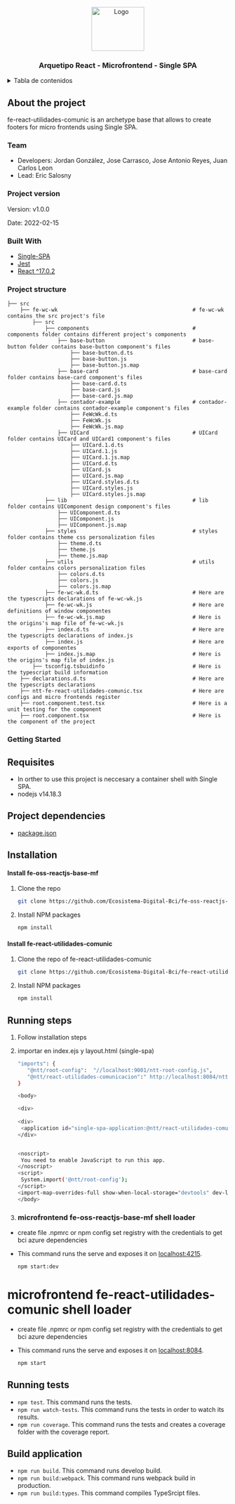 <div id="top"></div>

<!-- PROJECT LOGO -->
<br />
<div align="center">
  <a>
    <img src="https://upload.wikimedia.org/wikipedia/commons/thumb/4/47/React.svg/250px-React.svg.png" alt="Logo" width="120" height="100">
  </a>

  <h3 align="center">Arquetipo React - Microfrontend - Single SPA</h3>
</div>



<!-- TABLE OF CONTENTS -->
<details>
  <summary>Tabla de contenidos</summary>
  <ol>
    <li>
      <a href="#about-the-project">About the poroject</a>
      <ul>
        <li><a href="#team">Team</a></li>
        <li><a href="#project-version">Project version</a></li>
        <li><a href="#built-with">Built With</a></li>
        <li><a href="#project-structure">Project structure</a></li>
      </ul>
    </li>
    <li>
      <a href="#getting-started">Getting Started</a>
      <ul>
        <li><a href="#requisites">Requisites</a></li>
        <li><a href="#project-dependencies">Project dependencies</a></li>
        <li><a href="#installation">Installation</a></li>
        <ul>
          <li><a href="#install-fe-oss-reactjs-base-mf">Install fe-oss-reactjs-base-mf</a></li>
          <li><a href="#install-fe-react-utilidades-comunic">Install fe-react-utilidades-comunic</a></li>
        </ul>
        <li><a href="#running-steps">Running steps</a></li>
        <ul>
          <li><a href="#microfrontend-fe-oss-reactjs-base-mf-shell-loader">microfrontend fe-oss-reactjs-base-mf shell loader</a></li>
          <li><a href="#microfrontend-fe-react-utilidades-comunic-shell-loader">microfrontend fe-react-utilidades-comunic shell loader</a></li>
          <li><a href="#running-tests">Running tests</a></li>
          <li><a href="#build-application">Build aplication</a></li>
        </ul>
      </ul>
    </li>
  </ol>
</details>

<!-- About the project -->
## About the project
fe-react-utilidades-comunic is an archetype base that allows to create footers for micro frontends using Single SPA.

<!-- Team -->
### Team

- Developers: Jordan González, Jose Carrasco, Jose Antonio Reyes, Juan Carlos Leon
- Lead: Eric Salosny

<!-- Project version -->
### Project version
Version: v1.0.0

Date: 2022-02-15

<!-- Built With -->
### Built With

* [Single-SPA](https://single-spa.js.org/)
* [Jest](https://jestjs.io/)
* [React ^17.0.2](https://reactjs.org/)

<!-- Project structure -->
### Project structure

    ├── src                                                     
        ├── fe-wc-wk                                           # fe-wc-wk contains the src project's file
            ├── src                                            
                ├── components                                 # components folder contains different project's components
                    ├── base-button                            # base-button folder contains base-button component's files
                        ├── base-button.d.ts
                        ├── base-button.js
                        ├── base-button.js.map
                    ├── base-card                              # base-card folder contains base-card component's files
                        ├── base-card.d.ts
                        ├── base-card.js
                        ├── base-card.js.map
                    ├── contador-example                       # contador-example folder contains contador-example component's files
                        ├── FeWcWk.d.ts
                        ├── FeWcWk.js
                        ├── FeWcWk.js.map
                    ├── UICard                                 # UICard folder contains UICard and UICard1 component's files
                        ├── UICard.1.d.ts
                        ├── UICard.1.js
                        ├── UICard.1.js.map
                        ├── UICard.d.ts
                        ├── UICard.js
                        ├── UICard.js.map
                        ├── UICard.styles.d.ts
                        ├── UICard.styles.js
                        ├── UICard.styles.js.map
                ├── lib                                        # lib folder contains UIComponent design component's files
                    ├── UIComponent.d.ts
                    ├── UIComponent.js
                    ├── UIComponent.js.map
                ├── styles                                     # styles folder contains theme css personalization files
                    ├── theme.d.ts
                    ├── theme.js
                    ├── theme.js.map
                ├── utils                                      # utils folder contains colors personalization files
                    ├── colors.d.ts
                    ├── colors.js
                    ├── colors.js.map
                ├── fe-wc-wk.d.ts                              # Here are the typescripts declarations of fe-wc-wk.js
                ├── fe-wc-wk.js                                # Here are definitions of window componentes
                ├── fe-wc-wk.js.map                            # Here is the origins's map file of fe-wc-wk.js
                ├── index.d.ts                                 # Here are the typescripts declarations of index.js
                ├── index.js                                   # Here are exports of componentes
                ├── index.js.map                               # Here is the origins's map file of index.js
            ├── tsconfig.tsbuidinfo                            # Here is the typescript build information
        ├── declarations.d.ts                                  # Here are the typescripts declarations
        ├── ntt-fe-react-utilidades-comunic.tsx                # Here are configs and micro frontends register
        ├── root.component.test.tsx                            # Here is a unit testing for the component
        ├── root.component.tsx                                 # Here is the component of the project

<!-- GETTING STARTED -->
### Getting Started

<!-- Requisites -->
## Requisites

- In orther to use this project is neccesary a container shell with Single SPA.
- nodejs v14.18.3

<!-- Project dependencies -->
## Project dependencies

- [package.json](package.json)

<!-- Installation -->
## Installation

<!-- git clone https://github.com/frodrisu/Celula_Microfrontend/tree/Arquetipos/fe-oss-ng-base-mf -->

<!-- Install fe-oss-reactjs-base-mf -->
#### Install fe-oss-reactjs-base-mf
1. Clone the repo
   ```sh
   git clone https://github.com/Ecosistema-Digital-Bci/fe-oss-reactjs-base-mf.git
   ```
2. Install NPM packages
   ```sh
   npm install
   ```
<!-- Install fe-react-utilidades-comunic -->
#### Install fe-react-utilidades-comunic
1. Clone the repo of fe-react-utilidades-comunic
   ```sh
   git clone https://github.com/Ecosistema-Digital-Bci/fe-react-utilidades-comunic.git
   ```
2. Install NPM packages
   ```sh
   npm install
   ```

<!-- Running steps -->
## Running steps

1. Follow installation steps
2. importar en index.ejs y layout.html (single-spa)

   ```sh
   "imports": {
      "@ntt/root-config":  "//localhost:9001/ntt-root-config.js", 
      "@ntt/react-utilidades-comunicacion":" http://localhost:8084/ntt-fe-react-utilidades-comunic.js"  
   }
   
   <body>

   <div>
    
   <div>
    <application id="single-spa-application:@ntt/react-utilidades-comunicacion"></application>
   </div>


   <noscript>
    You need to enable JavaScript to run this app.
   </noscript>
   <script>
    System.import('@ntt/root-config');
   </script>
   <import-map-overrides-full show-when-local-storage="devtools" dev-libs></import-map-overrides-full>
   </body>
   ```

<!-- microfrontend fe-oss-reactjs-base-mf shell loader -->
3. ###  microfrontend fe-oss-reactjs-base-mf shell loader 
-  create file .npmrc or npm config set registry <registry url> with the credentials to get bci azure dependencies
- This command runs the serve and exposes it on [localhost:4215](http://localhost:4215/).

   ```sh
   npm start:dev
   ```

<!-- microfrontend fe-react-utilidades-comunic shell loader -->
#  microfrontend fe-react-utilidades-comunic shell loader
-  create file .npmrc or npm config set registry <registry url> with the credentials to get bci azure dependencies
- This command runs the serve and exposes it on [localhost:8084](http://localhost:8084/).

   ```sh
   npm start
   ```

<!-- Runnig tests -->
## Running tests
- `npm test`. This command runs the tests.
- `npm run watch-tests`. This command runs the tests in order to watch its results.
- `npm run coverage`. This command runs the tests and creates a coverage folder with the coverage report.

<!-- Build application -->
## Build application
- `npm run build`.  This command runs develop build.
- `npm run build:webpack`. This command runs webpack build in production.
- `npm run build:types`. This command compiles TypeSrcipt files.
